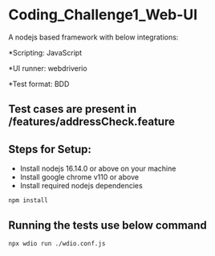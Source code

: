 # Coding_Challenge1_Web-UI

A nodejs based framework with below integrations:

*Scripting: JavaScript

*UI runner: webdriverio

*Test format: BDD


## Test cases are present in /features/addressCheck.feature


## Steps for Setup:
  * Install nodejs 16.14.0 or above on your machine
  * Install google chrome v110 or above
  * Install required nodejs dependencies
   ```
   npm install
   ```
    
    
## Running the tests use below command
  ```
  npx wdio run ./wdio.conf.js
  ```

